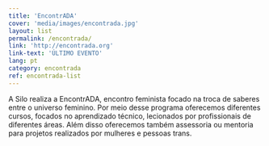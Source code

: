 ```yaml
---
title: 'EncontrADA'
cover: 'media/images/encontrada.jpg'
layout: list
permalink: /encontrada/
link: 'http://encontrada.org'
link-text: 'ÚLTIMO EVENTO'
lang: pt
category: encontrada
ref: encontrada-list
---
```

A Silo realiza a EncontrADA, encontro feminista focado na troca de saberes entre o universo feminino. Por meio desse programa oferecemos diferentes cursos, focados no aprendizado técnico, lecionados por profissionais de diferentes áreas. Além disso oferecemos também assessoria ou mentoria para projetos realizados por mulheres e pessoas trans.
